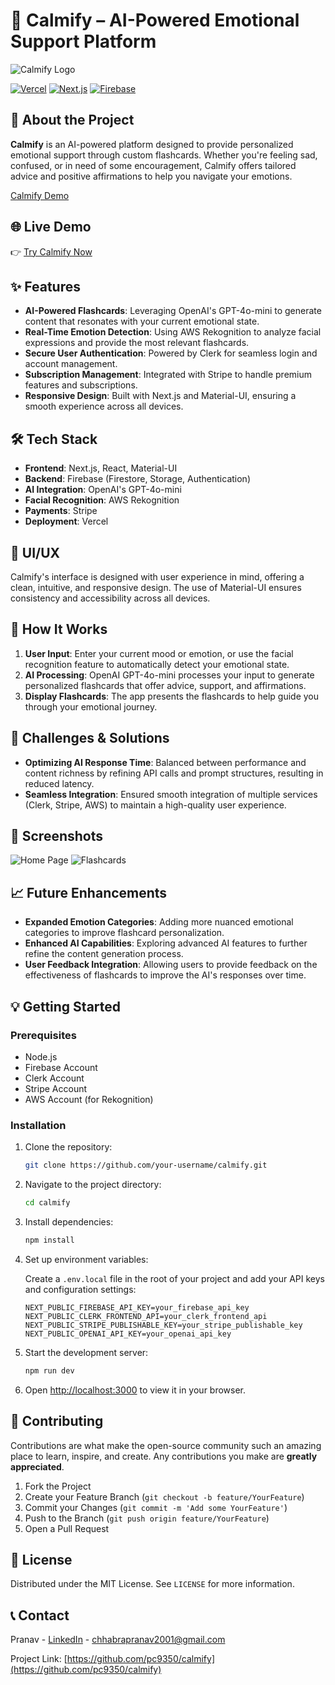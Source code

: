 # 🌟 Calmify – AI-Powered Emotional Support Platform

![Calmify Logo](./assets/calmify-logo.png)

[![Vercel](https://vercel.com/button)](https://calmify-ten.vercel.app/)
[![Next.js](https://img.shields.io/badge/Next.js-Framework-black)](https://nextjs.org/)
[![Firebase](https://img.shields.io/badge/Firebase-Backend-orange)](https://firebase.google.com/)

## 🚀 About the Project

**Calmify** is an AI-powered platform designed to provide personalized emotional support through custom flashcards. Whether you're feeling sad, confused, or in need of some encouragement, Calmify offers tailored advice and positive affirmations to help you navigate your emotions.

[Calmify Demo](https://www.youtube.com/watch?v=6Bv7J_ynfhs)

## 🌐 Live Demo

👉 [Try Calmify Now](https://calmify-ten.vercel.app/)

## ✨ Features

- **AI-Powered Flashcards**: Leveraging OpenAI's GPT-4o-mini to generate content that resonates with your current emotional state.
- **Real-Time Emotion Detection**: Using AWS Rekognition to analyze facial expressions and provide the most relevant flashcards.
- **Secure User Authentication**: Powered by Clerk for seamless login and account management.
- **Subscription Management**: Integrated with Stripe to handle premium features and subscriptions.
- **Responsive Design**: Built with Next.js and Material-UI, ensuring a smooth experience across all devices.

## 🛠️ Tech Stack

- **Frontend**: Next.js, React, Material-UI
- **Backend**: Firebase (Firestore, Storage, Authentication)
- **AI Integration**: OpenAI's GPT-4o-mini
- **Facial Recognition**: AWS Rekognition
- **Payments**: Stripe
- **Deployment**: Vercel

## 🎨 UI/UX

Calmify's interface is designed with user experience in mind, offering a clean, intuitive, and responsive design. The use of Material-UI ensures consistency and accessibility across all devices.

## 🧠 How It Works

1. **User Input**: Enter your current mood or emotion, or use the facial recognition feature to automatically detect your emotional state.
2. **AI Processing**: OpenAI GPT-4o-mini processes your input to generate personalized flashcards that offer advice, support, and affirmations.
3. **Display Flashcards**: The app presents the flashcards to help guide you through your emotional journey.

## 🚧 Challenges & Solutions

- **Optimizing AI Response Time**: Balanced between performance and content richness by refining API calls and prompt structures, resulting in reduced latency.
- **Seamless Integration**: Ensured smooth integration of multiple services (Clerk, Stripe, AWS) to maintain a high-quality user experience.

## 📸 Screenshots

![Home Page](./assets/screenshot1.png)
![Flashcards](./assets/screenshot2.png)

## 📈 Future Enhancements

- **Expanded Emotion Categories**: Adding more nuanced emotional categories to improve flashcard personalization.
- **Enhanced AI Capabilities**: Exploring advanced AI features to further refine the content generation process.
- **User Feedback Integration**: Allowing users to provide feedback on the effectiveness of flashcards to improve the AI's responses over time.

## 💡 Getting Started

### Prerequisites

- Node.js
- Firebase Account
- Clerk Account
- Stripe Account
- AWS Account (for Rekognition)

### Installation

1. Clone the repository:

   ```bash
   git clone https://github.com/your-username/calmify.git

2. Navigate to the project directory:

   ```bash
   cd calmify
   
3. Install dependencies:

   ```bash
   npm install
4. Set up environment variables:

   Create a `.env.local` file in the root of your project and add your API keys and configuration settings:

   ```env
   NEXT_PUBLIC_FIREBASE_API_KEY=your_firebase_api_key
   NEXT_PUBLIC_CLERK_FRONTEND_API=your_clerk_frontend_api
   NEXT_PUBLIC_STRIPE_PUBLISHABLE_KEY=your_stripe_publishable_key
   NEXT_PUBLIC_OPENAI_API_KEY=your_openai_api_key
   
5. Start the development server:

   ```bash
   npm run dev

6. Open [http://localhost:3000](http://localhost:3000) to view it in your browser.

## 🤝 Contributing

Contributions are what make the open-source community such an amazing place to learn, inspire, and create. Any contributions you make are **greatly appreciated**.

1. Fork the Project
2. Create your Feature Branch (`git checkout -b feature/YourFeature`)
3. Commit your Changes (`git commit -m 'Add some YourFeature'`)
4. Push to the Branch (`git push origin feature/YourFeature`)
5. Open a Pull Request

## 📝 License

Distributed under the MIT License. See `LICENSE` for more information.

## 📞 Contact

Pranav - [LinkedIn](https://www.linkedin.com/in/pranavchhabra/) - chhabrapranav2001@gmail.com

Project Link: [https://github.com/pc9350/calmify](https://github.com/pc9350/calmify)
